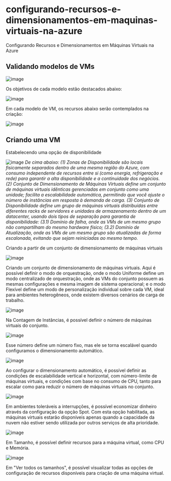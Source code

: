 # configurando-recursos-e-dimensionamentos-em-maquinas-virtuais-na-azure
Configurando Recursos e Dimensionamentos em Máquinas Virtuais na Azure

## Validando modelos de VMs

![image](https://github.com/user-attachments/assets/13c98169-ed3e-4797-8f87-8b3d13ae875c)

Os objetivos de cada modelo estão destacados abaixo:

![image](https://github.com/user-attachments/assets/dbf28497-0660-4877-b0a1-b54f226e28ae)

Em cada modelo de VM, os recursos abaixo serão contemplados na criação:

![image](https://github.com/user-attachments/assets/855f169b-f277-4176-a8d4-a7eb0949fef7)

## Criando uma VM

Estabelecendo uma opção de disponibilidade

![image](https://github.com/user-attachments/assets/d7ab8db0-cdfe-457a-a983-bc88f237c24b)
*De cima abaixo: (1) Zonas de Disponibilidade são locais fisicamente separados dentro de uma mesma região do Azure, com consumo independente de recursos entre si (como energia, refrigeração e rede) para garantir a alta disponibilidade e a continuidade dos negócios. (2) Conjunto de Dimensionamento de Máquinas Virtuais define um conjunto de máquinas virtuais idênticas gerenciadas em conjunto como uma unidade; facilita a escalabilidade automática, permitindo que você ajuste o número de instâncias em resposta à demanda de carga. (3) Conjunto de Disponibilidade define um grupo de máquinas virtuais distribuídas entre diferentes racks de servidores e unidades de armazenamento dentro de um datacenter, usando dois tipos de separação para garantia de disponibilidade: (3.1) Domínio de falha, onde as VMs de um mesmo grupo não compartilham do mesmo hardware físico; (3.2) Domínio de Atualização, onde as VMs de um mesmo grupo são atualizadas de forma escalonada, evitando que sejam reiniciadas ao mesmo tempo.*

Criando a partir de um conjunto de dimensionamento de máquinas virtuais

![image](https://github.com/user-attachments/assets/d5342517-c908-4973-84eb-63ea65f29a27)

Criando um conjunto de dimensionamento de máquinas virtuais. Aqui é possível definir o modo de orquestração, onde o modo Uniforme define um modo centralizado de orquestração, onde as VMs do conjunto possuem as mesmas configurações e mesma imagem de sistema operacional; e o modo Flexível define um modo de personalização individual sobre cada VM, ideal para ambientes heterogêneos, onde existem diversos cenários de carga de trabalho.

![image](https://github.com/user-attachments/assets/911e8826-de16-467c-8385-1829358fa958)

Na Contagem de Instâncias, é possível definir o número de máquinas virtuais do conjunto.

![image](https://github.com/user-attachments/assets/ed7a6e37-0af9-4b26-849d-ecbfc41797dd)

Esse número define um número fixo, mas ele se torna escalável quando configuramos o dimensionamento automático. 

![image](https://github.com/user-attachments/assets/6d8dcbfc-a4f5-455c-a773-05c76356c994)

Ao configurar o dimensionamento automático, é possível definir as condições de escalabilidade vertical e horizontal, com número-limite de máquinas virtuais, e condições com base no consumo de CPU, tanto para escalar como para reduzir o número de máquinas virtuais no conjunto.

![image](https://github.com/user-attachments/assets/1aff5517-79d0-4ad3-becd-180c090ab922)

Em ambientes toleráveis a interrupções, é possível economizar dinheiro através da configuração da opção Spot. Com esta opção habilitada, as máquinas virtuais estarão disponíveis apenas quando a capacidade da nuvem não estiver sendo utilizada por outros serviços de alta prioridade.

![image](https://github.com/user-attachments/assets/fc84c85e-a4d6-4d26-8943-da90db125823)

Em Tamanho, é possível definir recursos para a máquina virtual, como CPU e Memória.

![image](https://github.com/user-attachments/assets/74fe25a8-ce35-4dcb-af7c-a5c1f1cc8fb6)

Em "Ver todos os tamanhos", é possível visualizar todas as opções de configuração de recursos disponíveis para criação de uma máquina virtual.


